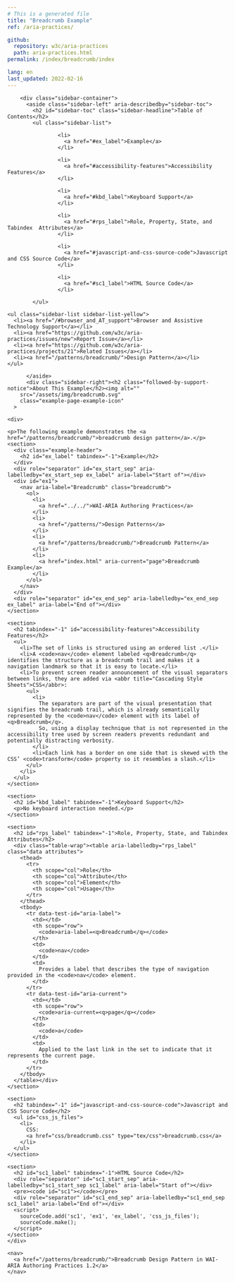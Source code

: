 ```yaml
---
# This is a generated file
title: "Breadcrumb Example"
ref: /aria-practices/

github:
  repository: w3c/aria-practices
  path: aria-practices.html
permalink: /index/breadcrumb/index

lang: en
last_updated: 2022-02-16
---
```

<script src="../js/examples.js"></script>
<script src="../js/highlight.pack.js"></script>
<script src="../js/app.js"></script>

<link href="css/breadcrumb.css" rel="stylesheet" />


<link rel="stylesheet" href="/assets/styles.css">
<!-- Code highlighting styles -->
<link rel="stylesheet" href="/index/css/github.css">

<div>

        <div class="sidebar-container">
          <aside class="sidebar-left" aria-describedby="sidebar-toc">
            <h2 id="sidebar-toc" class="sidebar-headline">Table of Contents</h2>
            <ul class="sidebar-list">
              
                    <li>
                      <a href="#ex_label">Example</a>
                    </li>
                   
                    <li>
                      <a href="#accessibility-features">Accessibility Features</a>
                    </li>
                   
                    <li>
                      <a href="#kbd_label">Keyboard Support</a>
                    </li>
                   
                    <li>
                      <a href="#rps_label">Role, Property, State, and Tabindex  Attributes</a>
                    </li>
                   
                    <li>
                      <a href="#javascript-and-css-source-code">Javascript and CSS Source Code</a>
                    </li>
                   
                    <li>
                      <a href="#sc1_label">HTML Source Code</a>
                    </li>
                  
            </ul>
            
    <ul class="sidebar-list sidebar-list-yellow">
      <li><a href="/#browser_and_AT_support">Browser and Assistive Technology Support</a></li>
      <li><a href="https://github.com/w3c/aria-practices/issues/new">Report Issue</a></li>
      <li><a href="https://github.com/w3c/aria-practices/projects/21">Related Issues</a></li>
      <li><a href="/patterns/breadcrumb/">Design Pattern</a></li>
    </ul>
  
          </aside>
          <div class="sidebar-right"><h2 class="followed-by-support-notice">About This Example</h2><img alt=""
        src="/assets/img/breadcrumb.svg"
        class="example-page-example-icon"
      >
  
    <div>
    
    <p>The following example demonstrates the <a href="/patterns/breadcrumb/">breadcrumb design pattern</a>.</p>
    <section>
      <div class="example-header">
        <h2 id="ex_label" tabindex="-1">Example</h2>
      </div>
      <div role="separator" id="ex_start_sep" aria-labelledby="ex_start_sep ex_label" aria-label="Start of"></div>
      <div id="ex1">
        <nav aria-label="Breadcrumb" class="breadcrumb">
          <ol>
            <li>
              <a href="../../">WAI-ARIA Authoring Practices</a>
            </li>
            <li>
              <a href="/patterns/">Design Patterns</a>
            </li>
            <li>
              <a href="/patterns/breadcrumb/">Breadcrumb Pattern</a>
            </li>
            <li>
              <a href="index.html" aria-current="page">Breadcrumb Example</a>
            </li>
          </ol>
        </nav>
      </div>
      <div role="separator" id="ex_end_sep" aria-labelledby="ex_end_sep ex_label" aria-label="End of"></div>
    </section>

    <section>
      <h2 tabindex="-1" id="accessibility-features">Accessibility Features</h2>
      <ul>
        <li>The set of links is structured using an ordered list .</li>
        <li>A <code>nav</code> element labeled <q>Breadcrumb</q> identifies the structure as a breadcrumb trail and makes it a navigation landmark so that it is easy to locate.</li>
        <li>To prevent screen reader announcement of the visual separators between links, they are added via <abbr title="Cascading Style Sheets">CSS</abbr>:
          <ul>
            <li>
              The separators are part of the visual presentation that signifies the breadcrumb trail, which is already semantically represented by the <code>nav</code> element with its label of <q>Breadcrumb</q>.
              So, using a display technique that is not represented in the accessibility tree used by screen readers prevents redundant and potentially distracting verbosity.
            </li>
            <li>Each link has a border on one side that is skewed with the CSS’ <code>transform</code> property so it resembles a slash.</li>
          </ul>
        </li>
      </ul>
    </section>

    <section>
      <h2 id="kbd_label" tabindex="-1">Keyboard Support</h2>
      <p>No keyboard interaction needed.</p>
    </section>

    <section>
      <h2 id="rps_label" tabindex="-1">Role, Property, State, and Tabindex  Attributes</h2>
      <div class="table-wrap"><table aria-labelledby="rps_label" class="data attributes">
        <thead>
          <tr>
            <th scope="col">Role</th>
            <th scope="col">Attribute</th>
            <th scope="col">Element</th>
            <th scope="col">Usage</th>
          </tr>
        </thead>
        <tbody>
          <tr data-test-id="aria-label">
            <td></td>
            <th scope="row">
              <code>aria-label=<q>Breadcrumb</q></code>
            </th>
            <td>
              <code>nav</code>
            </td>
            <td>
              Provides a label that describes the type of navigation provided in the <code>nav</code> element.
            </td>
          </tr>
          <tr data-test-id="aria-current">
            <td></td>
            <th scope="row">
              <code>aria-current=<q>page</q></code>
            </th>
            <td>
              <code>a</code>
            </td>
            <td>
              Applied to the last link in the set to indicate that it represents the current page.
            </td>
          </tr>
        </tbody>
      </table></div>
    </section>

    <section>
      <h2 tabindex="-1" id="javascript-and-css-source-code">Javascript and CSS Source Code</h2>
      <ul id="css_js_files">
        <li>
          CSS:
          <a href="css/breadcrumb.css" type="tex/css">breadcrumb.css</a>
        </li>
      </ul>
    </section>

    <section>
      <h2 id="sc1_label" tabindex="-1">HTML Source Code</h2>
      <div role="separator" id="sc1_start_sep" aria-labelledby="sc1_start_sep sc1_label" aria-label="Start of"></div>
      <pre><code id="sc1"></code></pre>
      <div role="separator" id="sc1_end_sep" aria-labelledby="sc1_end_sep sc1_label" aria-label="End of"></div>
      <script>
        sourceCode.add('sc1', 'ex1', 'ex_label', 'css_js_files');
        sourceCode.make();
      </script>
    </section>
    </div>

    <nav>
      <a href="/patterns/breadcrumb/">Breadcrumb Design Pattern in WAI-ARIA Authoring Practices 1.2</a>
    </nav>
  </div>
        </div>
      
</div>
<script>
  var SkipToConfig = {
    settings: {
      skipTo: {
        displayOption: 'popup',
        attachElement: '#site-header',
        colorTheme: 'aria'
      }
    }
  };
</script>
<script src="/assets/skipto.min.js"></script>
